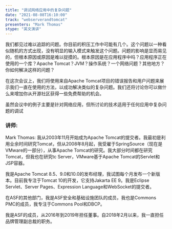 ```yaml
---
title: "调试网络应用中的复杂问题"
date: "2021-08-08T16:10:00" 
track: "webserverandtomcat"
presenters: "Mark Thomas"
stype: "英文演讲"
---
```

我们都见过难以追踪的问题。你目前的积压工作中可能有几个。这个问题以一种看似随机的方式出现，没有明显的输入模式来触发这个问题。问题的影响是显而易见的，但根本原因或原因是难以捉摸的。根本原因是在应用程序中吗？应用程序正在使用的一个库？Apache Tomcat？JVM？操作系统？一个网络问题？其他地方？你如何解决这样的问题？
 

 在这次会议上，我们将使用来自Apache Tomcat项目的错误报告和用户问题来展示我们一直在使用的方法，以成功解决类似的复杂问题。我们还将讨论你可以做什么来增加你从开源社区获得一些免费帮助的机会。
 

 虽然会议中的例子主要是针对网络应用，但所讨论的技术适用于任何应用中复杂问题的调试
 ### 讲师: 
 Mark Thomas: 我从2003年11月开始成为Apache Tomcat的提交者。我最初是利用业余时间研究Tomcat，但从2008年8月起，我受雇于SpringSource（现在是VMware的一部分），从事Apache Tomcat的研究。我大部分时间都在研究Tomcat，但我也在研究tc Server，VMware基于Apache Tomcat的Servlet和JSP容器。

我是Apache Tomcat 8.5、9.0和10.0的发布经理，我试图每个月发布一个新版本。目前我专注于Tomcat 10的开发，它支持Jakarta EE 9。我是Eclipse Servlet、Server Pages、Expression Language和WebSocket的提交者。

在ASF的其他部门，我是ASF安全和基础设施团队的成员，我也是Commons PMC的成员，我专注于Commons Pool和DBCP。

我是ASF的成员，从2016年到2019年担任董事。自2018年2月以来，我一直担任品牌管理副总裁的职务。
